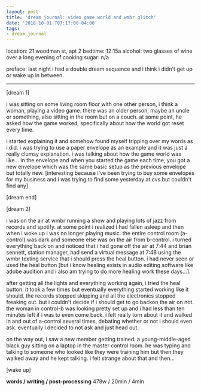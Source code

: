 ```yaml
---
layout: post
title: 'dream journal: video game world and wmbr glitch'
date: '2018-10-01-T07:17:00-04:00'
tags:
- dream journal
--- 
```


location: 21 woodman st, apt 2
bedtime: 12:15a
alcohol: two glasses of wine over a long evening of cooking
sugar: n/a

preface: last night i had a double dream sequence and i think i didn't get up or wake up in between. 

---


[dream 1] 

i was sitting on some living room floor with one other person, i think a woman, playing a video game. there was an older person, maybe an uncle or something, also sitting in the room but on a couch. at some point, he asked how the game worked, specifically about how the world got reset every time. 

i started explaining it and somehow found myself tripping over my words as i did. i was trying to use a paper envelope as an example and it was just a really clumsy explanation. i was talking about how the game world was like... in the envelope and when you started the game each time, you got a new envelope which was the same basic setup as the previous envelope but totally new. [interesting because i've been trying to buy some envelopes for my business and i was trying to find some yesterday at cvs but couldn't find any]

[dream end]

[dream 2]

i was on the air at wmbr running a show and playing lots of jazz from records and spotify. at some point i realized i had fallen asleep and then when i woke up i was no longer playing music. the entire control room (a-control) was dark and someone else was on the air from b-control. i turned everything back on and noticed that i had gone off the air at 7:44 and brian sennett, station manager, had send a virtual message at 7:48 using the wmbr texting service that i should press the heal button. i had never seen or used the heal button [but i know healing exists in audio editing software like adobe audition and i also am trying to do more healing work these days...]. 

after getting all the lights and everything working again, i tried the heal button. it took a few times but eventually everything started working like it should. the records stopped skipping and all the electronics stopped freaking out. but i couldn't decide if i should get to go backon the air on not. the woman in control-b was looking pretty set up and i had less than ten minutes left if i was to even come back. i felt really torn about it and walked in and out of a-control several times, debating whether or not i should even ask. eventually i decided to not ask and just head out. 

on the way out, i saw a new member getting trained. a young-middle-aged black guy sitting on a laptop in the master control room. he was typing and talking to someone who looked like they were training him but then they walked away and he kept talking. i felt strange about that and then... 

[wake up]

**words / writing / post-processing** 
478w / 20min / 4min